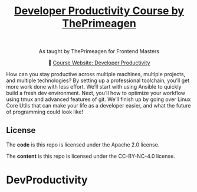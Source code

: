 <h1 align="center"><a href="https://frontendmasters.com/courses/developer-productivity/">Developer Productivity Course by ThePrimeagen</a></h1> <br>

<p align="center">
 As taught by ThePrimeagen for Frontend Masters
</p>

<p align="center">
  📝 <a href="https://theprimeagen.github.io/dev-productivity/">Course Website: Developer Productivity</a>
</p>

How can you stay productive across multiple machines, multiple projects, and multiple technologies? By setting up a professional toolchain, you’ll get more work done with less effort. We’ll start with using Ansible to quickly build a fresh dev environment. Next, you’ll how to optimize your workflow using tmux and advanced features of git. We’ll finish up by going over Linux Core Utils that can make your life as a developer easier, and what the future of programming could look like!

## License

The **code** is this repo is licensed under the Apache 2.0 license.

The **content** is this repo is licensed under the CC-BY-NC-4.0 license.
# DevProductivity

